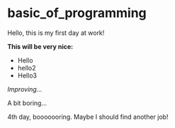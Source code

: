 # basic_of_programming

Hello, this is my first day at work!

**This will be very nice:**

- Hello
- hello2
- Hello3

*Improving...*

A bit boring...


4th day, booooooring. Maybe I should find another job!